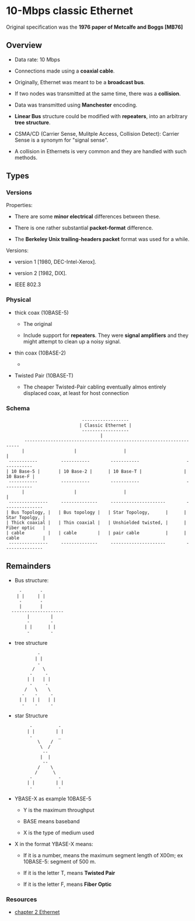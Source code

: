 # 10-Mbps classic Ethernet

Original specification was the __1976 paper of Metcalfe and Boggs [MB76]__

## Overview

* Data rate: 10 Mbps

* Connections made using a __coaxial cable__.

* Originally, Ethernet was meant to be a __broadcast bus__.

* If two nodes was transmitted at the same time, there was a __collision__.

* Data was transmitted using __Manchester__ encoding.

* __Linear Bus__ structure could be modified with __repeaters__, into an arbitrary __tree structure__.

* CSMA/CD (Carrier Sense, Mulitple Access, Collision Detect): Carrier Sense is a synonym for "signal sense".

* A collision in Ethernets is very common and they are handled with such methods.

## Types

### Versions

Properties:

* There are some __minor electrical__ differences between these.

* There is one rather substantial __packet-format__ difference.

* The __Berkeley Unix trailing-headers packet__ format was used for a while.

Versions:
    
+ version 1 [1980, DEC-Intel-Xerox].

+ version 2 [1982, DIX].

+ IEEE 802.3

### Physical

* thick coax (10BASE-5)

    + The original

    + Include support for __repeaters__. They were __signal amplifiers__ and they might attempt to clean up a noisy signal.

* thin coax (10BASE-2)

    + 

* Twisted Pair (10BASE-T)
    
    + The cheaper Twisted-Pair cabling eventually almos entirely displaced coax, at least for host connection

### Schema

```
                             ------------------
                            | Classic Ethernet |
                             ------------------
                                    |
       --------------------------------------------------------------------
      |                   |                  |                            |
 -----------         -----------        -----------                  -----------
| 10 Base-5 |       | 10 Base-2 |      | 10 Base-T |                | 10 Base-F |
 -----------         -----------        -----------                  -----------
      |                   |                  |                            |
 ---------------     --------------     ---------------------        ---------------
| Bus Topology, |   | Bus topology |   | Star Topology,      |      | Star Topolgy, |
| Thick coaxial |   | Thin coaxial |   | Unshielded twisted, |      | Fiber optic   |
| cable         |   | cable        |   | pair cable          |      | cable         |
 ---------------     --------------     ---------------------        ---------------
```

## Remainders

* Bus structure:

```
     -       -
    | |     | |
     -       -
     |       |
  --------------------
        |        |
        -        -
       | |      | |
        -        -
```

* tree structure

```
            -
           | |
            -
          /   \
         -     -
        | |   | |
         -     -
       /   \    \
      -    -     -
     | |  | |   | |
      -    -     -
```

* star Structure

```
         -          -
        | |        | |
         -          _
            \    /
             \  /
              --
             |  |
              --
            /    \
           /      \
         -          -
        | |        | |
         -          -
```     

* YBASE-X as example 10BASE-5
    
    + Y is the maximum throughput
    
    + BASE means baseband

    + X is the type of medium used 

* X in the format YBASE-X means:

    + If it is a number, means the maximum segment length of X00m; ex 10BASE-5: segment of 500 m.

    + If it is the letter T, means __Twisted Pair__

    + If it is the letter F, means __Fiber Optic__

### Resources

* [chapter 2 Ethernet](http://intronetworks.cs.luc.edu/1/html/ethernet.html)
